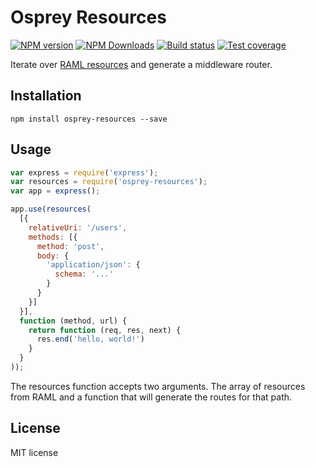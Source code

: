 # Osprey Resources

[![NPM version][npm-image]][npm-url]
[![NPM Downloads][downloads-image]][downloads-url]
[![Build status][travis-image]][travis-url]
[![Test coverage][coveralls-image]][coveralls-url]

Iterate over [RAML resources](https://github.com/raml-org/raml-spec/blob/master/raml-0.8.md#resources-and-nested-resources) and generate a middleware router.

## Installation

```
npm install osprey-resources --save
```

## Usage

```js
var express = require('express');
var resources = require('osprey-resources');
var app = express();

app.use(resources(
  [{
    relativeUri: '/users',
    methods: [{
      method: 'post',
      body: {
        'application/json': {
          schema: '...'
        }
      }
    }]
  }],
  function (method, url) {
    return function (req, res, next) {
      res.end('hello, world!')
    }
  }
));
```

The resources function accepts two arguments. The array of resources from RAML and a function that will generate the routes for that path.

## License

MIT license

[npm-image]: https://img.shields.io/npm/v/osprey-resources.svg?style=flat
[npm-url]: https://npmjs.org/package/osprey-resources
[downloads-image]: https://img.shields.io/npm/dm/osprey-resources.svg?style=flat
[downloads-url]: https://npmjs.org/package/osprey-resources
[travis-image]: https://img.shields.io/travis/mulesoft-labs/osprey-resources.svg?style=flat
[travis-url]: https://travis-ci.org/mulesoft-labs/osprey-resources
[coveralls-image]: https://img.shields.io/coveralls/mulesoft-labs/osprey-resources.svg?style=flat
[coveralls-url]: https://coveralls.io/r/mulesoft-labs/osprey-resources?branch=master
